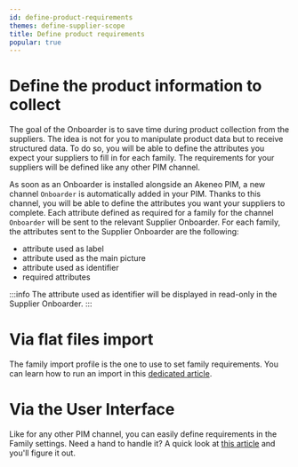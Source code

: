 ```yaml
---
id: define-product-requirements
themes: define-supplier-scope
title: Define product requirements
popular: true
---
```


# Define the product information to collect

The goal of the Onboarder is to save time during product collection from the suppliers. The idea is not for you to manipulate product data but to receive structured data. To do so, you will be able to define the attributes you expect your suppliers to fill in for each family. The requirements for your suppliers will be defined like any other PIM channel.

As soon as an Onboarder is installed alongside an Akeneo PIM, a new channel `Onboarder` is automatically added in your PIM. Thanks to this channel, you will be able to define the attributes you want your suppliers to complete. Each attribute defined as required for a family for the channel `Onboarder` will be sent to the relevant Supplier Onboarder. For each family, the attributes sent to the Supplier Onboarder are the following:

* attribute used as label
* attribute used as the main picture
* attribute used as identifier
* required attributes

:::info
The attribute used as identifier will be displayed in read-only in the Supplier Onboarder.
:::

# Via flat files import

The family import profile is the one to use to set family requirements. You can learn how to run an import in this [dedicated article](https://help.akeneo.com/articles/imports.html#run-an-import).

# Via the User Interface

Like for any other PIM channel, you can easily define requirements in the Family settings. Need a hand to handle it? A quick look at [this article](https://help.akeneo.com/articles/manage-your-families.html#set-an-attribute-required-for-a-channel) and you'll figure it out.
